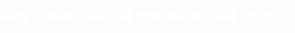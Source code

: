 <!DOCTYPE html>
<html lang="vi">
<head>
  <meta charset="UTF-8">
  <title>My Website</title>
  <style>
    body {
      margin: 0;
      padding: 0;
      font-family: Arial, sans-serif;
      color: white;

   /* Hình nền */
      background-image: url("[https://i.postimg.cc/mhJpLmGV/wallpaper.jpg](https://i.postimg.cc/37g335gm/128760884-p3.png)");
      background-size: cover;
      background-position: center; 
      background-attachment: fixed; 
    }

   h1 {
      text-align: center;
      margin-top: 20%;
      text-shadow: 2px 2px 5px black; 
    }
  </style>
</head>
<body>
  <h1>Xin chào, đây là website của mình!</h1>
</body>
</html>
